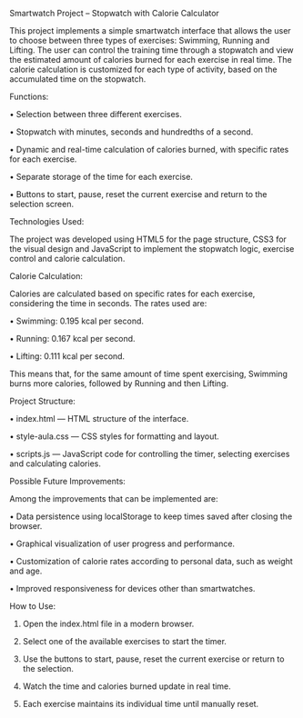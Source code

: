 Smartwatch Project – Stopwatch with Calorie Calculator

This project implements a simple smartwatch interface that allows the user to choose between three types of exercises: Swimming, Running and Lifting. The user can control the training time through a stopwatch and view the estimated amount of calories burned for each exercise in real time. The calorie calculation is customized for each type of activity, based on the accumulated time on the stopwatch.

Functions:

• Selection between three different exercises.

• Stopwatch with minutes, seconds and hundredths of a second.

• Dynamic and real-time calculation of calories burned, with specific rates for each exercise.

• Separate storage of the time for each exercise.

• Buttons to start, pause, reset the current exercise and return to the selection screen.

Technologies Used:

The project was developed using HTML5 for the page structure, CSS3 for the visual design and JavaScript to implement the stopwatch logic, exercise control and calorie calculation.

Calorie Calculation:

Calories are calculated based on specific rates for each exercise, considering the time in seconds. The rates used are:

• Swimming: 0.195 kcal per second.

• Running: 0.167 kcal per second.

• Lifting: 0.111 kcal per second.

This means that, for the same amount of time spent exercising, Swimming burns more calories, followed by Running and then Lifting.

Project Structure:

• index.html — HTML structure of the interface.

• style-aula.css — CSS styles for formatting and layout.

• scripts.js — JavaScript code for controlling the timer, selecting exercises and calculating calories.

Possible Future Improvements:

Among the improvements that can be implemented are:

• Data persistence using localStorage to keep times saved after closing the browser.

• Graphical visualization of user progress and performance.

• Customization of calorie rates according to personal data, such as weight and age.

• Improved responsiveness for devices other than smartwatches.

How to Use:

1. Open the index.html file in a modern browser.

2. Select one of the available exercises to start the timer.

3. Use the buttons to start, pause, reset the current exercise or return to the selection.

4. Watch the time and calories burned update in real time.

5. Each exercise maintains its individual time until manually reset.
